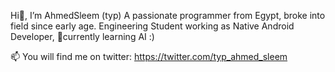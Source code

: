 Hi👋, I’m AhmedSleem (typ)
A passionate programmer from Egypt, broke into field since early age.
Engineering Student working as Native Android Developer, 🌱currently learning AI :)

📫 You will find me on twitter: https://twitter.com/typ_ahmed_sleem

<!---
typ-AhmedSleem/typ-AhmedSleem is a ✨ special ✨ repository because its `README.md` (this file) appears on your GitHub profile.
You can click the Preview link to take a look at your changes.
--->
